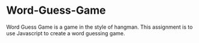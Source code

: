 # Word-Guess-Game
Word Guess Game is a game in the style of hangman.  This assignment is to use Javascript to create a word guessing game.

